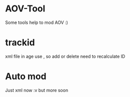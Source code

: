 # AOV-Tool
Some tools help to mod AOV :)

# trackid
xml file in age use </track>, so add or delete </track> need to recalculate </track> ID

# Auto mod
Just xml now :v 
but more soon
